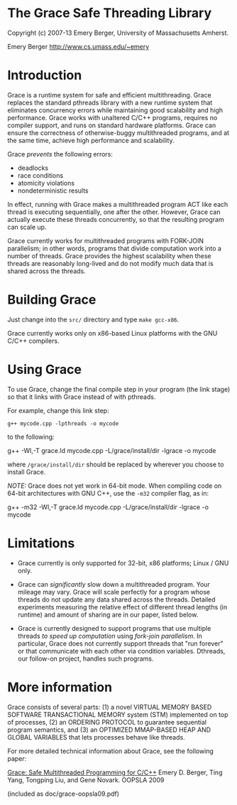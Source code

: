 The Grace Safe Threading Library
================================
Copyright (c) 2007-13 Emery Berger, University of Massachusetts Amherst.

Emery Berger
<http://www.cs.umass.edu/~emery>

# Introduction #

Grace is a runtime system for safe and efficient multithreading.
Grace replaces the standard pthreads library with a new runtime
system that eliminates concurrency errors while maintaining good
scalability and high performance. Grace works with unaltered C/C++
programs, requires no compiler support, and runs on standard
hardware platforms. Grace can ensure the correctness of
otherwise-buggy multithreaded programs, and at the same time,
achieve high performance and scalability.

Grace *prevents* the following errors:

  * deadlocks
  * race conditions
  * atomicity violations
  * nondeterministic results

In effect, running with Grace makes a multithreaded program ACT like
each thread is executing sequentially, one after the other. However,
Grace can actually execute these threads concurrently, so that the
resulting program can scale up.

Grace currently works for multithreaded programs with FORK-JOIN
parallelism; in other words, programs that divide computation work
into a number of threads. Grace provides the highest scalability
when these threads are reasonably long-lived and do not modify much
data that is shared across the threads.

# Building Grace #

Just change into the `src/` directory and type `make gcc-x86`.

Grace currently works only on x86-based Linux platforms with the GNU
C/C++ compilers.

# Using Grace #

To use Grace, change the final compile step in your program (the
link stage) so that it links with Grace instead of with pthreads.

For example, change this link step:

    g++ mycode.cpp -lpthreads -o mycode

to the following:

   g++ -Wl,-T grace.ld mycode.cpp -L/grace/install/dir -lgrace -o mycode

where `/grace/install/dir` should be replaced by wherever you choose
to install Grace.

*NOTE:* Grace does not yet work in 64-bit mode. When compiling code on
64-bit architectures with GNU C++, use the `-m32` compiler flag, as
in:
  
  g++ -m32 -Wl,-T grace.ld mycode.cpp -L/grace/install/dir -lgrace -o mycode

# Limitations #

* Grace currently is only supported for 32-bit, x86 platforms;
  Linux / GNU only.

* Grace can *significantly* slow down a multithreaded
  program. Your mileage may vary. Grace will scale perfectly for a
  program whose threads do not update any data shared across the
  threads. Detailed experiments measuring the relative effect of
  different thread lengths (in runtime) and amount of sharing are in
  our paper, listed below.

* Grace is currently designed to support programs that use multiple
  threads *to speed up computation* using *fork-join parallelism*. In
  particular, Grace does not currently support threads that "run
  forever" or that communicate with each other via condition
  variables. Dthreads, our follow-on project, handles such programs.

# More information #

Grace consists of several parts: (1) a novel VIRTUAL MEMORY BASED
SOFTWARE TRANSACTIONAL MEMORY system (STM) implemented on top of
processes, (2) an ORDERING PROTOCOL to guarantee sequential program
semantics, and (3) an OPTIMIZED MMAP-BASED HEAP AND GLOBAL VARIABLES
that lets processes behave like threads.

For more detailed technical information about Grace, see the
following paper:

[Grace: Safe Multithreaded Programming for C/C++](http://people.cs.umass.edu/~emery/pubs/grace-oopsla09.pdf)
Emery D. Berger, Ting Yang, Tongping Liu, and Gene Novark.
OOPSLA 2009

(included as doc/grace-oopsla09.pdf)









  